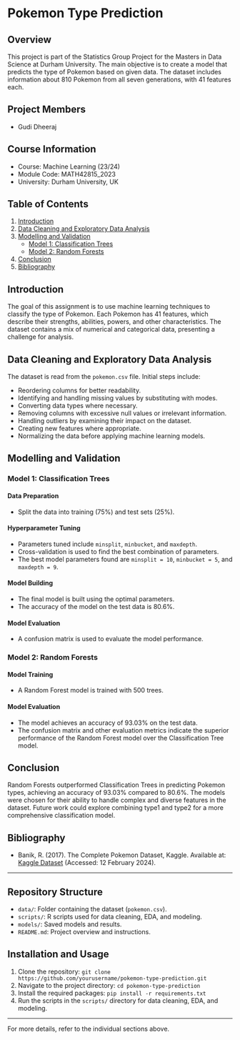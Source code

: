 # Pokemon Type Prediction

## Overview
This project is part of the Statistics Group Project for the Masters in Data Science at Durham University. The main objective is to create a model that predicts the type of Pokemon based on given data. The dataset includes information about 810 Pokemon from all seven generations, with 41 features each.

## Project Members
- Gudi Dheeraj

## Course Information
- Course: Machine Learning (23/24)
- Module Code: MATH42815_2023
- University: Durham University, UK

## Table of Contents
1. [Introduction](#introduction)
2. [Data Cleaning and Exploratory Data Analysis](#data-cleaning-and-exploratory-data-analysis)
3. [Modelling and Validation](#modelling-and-validation)
    - [Model 1: Classification Trees](#model-1-classification-trees)
    - [Model 2: Random Forests](#model-2-random-forests)
4. [Conclusion](#conclusion)
5. [Bibliography](#bibliography)

## Introduction
The goal of this assignment is to use machine learning techniques to classify the type of Pokemon. Each Pokemon has 41 features, which describe their strengths, abilities, powers, and other characteristics. The dataset contains a mix of numerical and categorical data, presenting a challenge for analysis.

## Data Cleaning and Exploratory Data Analysis
The dataset is read from the `pokemon.csv` file. Initial steps include:
- Reordering columns for better readability.
- Identifying and handling missing values by substituting with modes.
- Converting data types where necessary.
- Removing columns with excessive null values or irrelevant information.
- Handling outliers by examining their impact on the dataset.
- Creating new features where appropriate.
- Normalizing the data before applying machine learning models.

## Modelling and Validation

### Model 1: Classification Trees
#### Data Preparation
- Split the data into training (75%) and test sets (25%).

#### Hyperparameter Tuning
- Parameters tuned include `minsplit`, `minbucket`, and `maxdepth`.
- Cross-validation is used to find the best combination of parameters.
- The best model parameters found are `minsplit = 10`, `minbucket = 5`, and `maxdepth = 9`.

#### Model Building
- The final model is built using the optimal parameters.
- The accuracy of the model on the test data is 80.6%.

#### Model Evaluation
- A confusion matrix is used to evaluate the model performance.

### Model 2: Random Forests
#### Model Training
- A Random Forest model is trained with 500 trees.

#### Model Evaluation
- The model achieves an accuracy of 93.03% on the test data.
- The confusion matrix and other evaluation metrics indicate the superior performance of the Random Forest model over the Classification Tree model.

## Conclusion
Random Forests outperformed Classification Trees in predicting Pokemon types, achieving an accuracy of 93.03% compared to 80.6%. The models were chosen for their ability to handle complex and diverse features in the dataset. Future work could explore combining type1 and type2 for a more comprehensive classification model.

## Bibliography
- Banik, R. (2017). The Complete Pokemon Dataset, Kaggle. Available at: [Kaggle Dataset](https://www.kaggle.com/datasets/rounakbanik/pokemon) (Accessed: 12 February 2024).

---

## Repository Structure
- `data/`: Folder containing the dataset (`pokemon.csv`).
- `scripts/`: R scripts used for data cleaning, EDA, and modeling.
- `models/`: Saved models and results.
- `README.md`: Project overview and instructions.

## Installation and Usage
1. Clone the repository: `git clone https://github.com/yourusername/pokemon-type-prediction.git`
2. Navigate to the project directory: `cd pokemon-type-prediction`
3. Install the required packages: `pip install -r requirements.txt`
4. Run the scripts in the `scripts/` directory for data cleaning, EDA, and modeling.

---

For more details, refer to the individual sections above.
